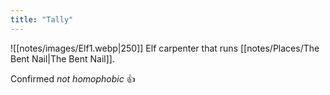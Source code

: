 ```yaml
---
title: "Tally"
---
```

![[notes/images/Elf1.webp|250]]
Elf carpenter that runs [[notes/Places/The Bent Nail|The Bent Nail]].

Confirmed *not homophobic* 👍